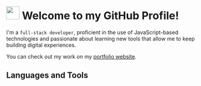 # <img width="35px" src="https://github.com/user-attachments/assets/3b4c3bc4-3260-4031-a684-895db71bebcf"> Welcome to my GitHub Profile!

I'm a `full-stack developer`, proficient in the use of JavaScript-based technologies and passionate about learning new tools that allow me to keep building digital experiences.

You can check out my work on my [portfolio website](https://patriciotames.com).

## Languages and Tools
